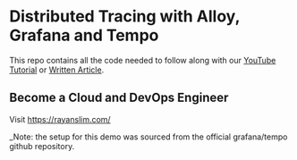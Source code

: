 # Distributed Tracing with Alloy, Grafana and Tempo

This repo contains all the code needed to follow along with our [YouTube Tutorial]() or [Written Article]().

## Become a Cloud and DevOps Engineer

Visit https://rayanslim.com/

_Note: the setup for this demo was sourced from the official grafana/tempo github repository.
